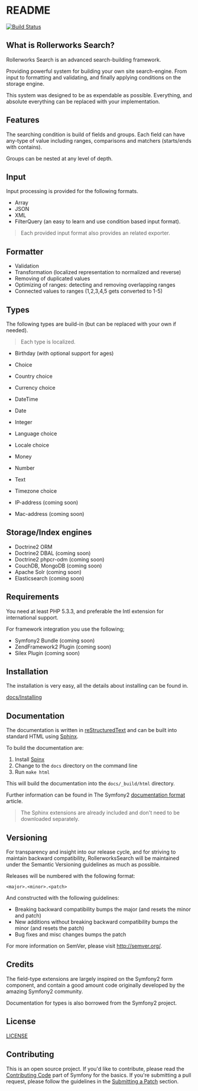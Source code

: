 README
======

[![Build Status](https://secure.travis-ci.org/rollerworks/RollerworksSearch.png?branch=master)](http://travis-ci.org/rollerworks/RollerworksSearch)

What is Rollerworks Search?
---------------------------

Rollerworks Search is an advanced search-building framework.

Providing powerful system for building your own site search-engine.
From input to formatting and validating, and finally applying conditions on the
storage engine.

This system was designed to be as expendable as possible.
Everything, and absolute everything can be replaced with your implementation.

Features
--------

The searching condition is build of fields and groups.
Each field can have any-type of value including ranges, comparisons
and matchers (starts/ends with contains).

Groups can be nested at any level of depth.

## Input

Input processing is provided for the following formats.

* Array
* JSON
* XML
* FilterQuery (an easy to learn and use condition based input format).

> Each provided input format also provides an related exporter.

## Formatter

* Validation
* Transformation (localized representation to normalized and reverse)
* Removing of duplicated values
* Optimizing of ranges: detecting and removing overlapping ranges
* Connected values to ranges (1,2,3,4,5 gets converted to 1-5)

## Types

The following types are build-in (but can be replaced with your own if needed).

> Each type is localized.

* Birthday (with optional support for ages)
* Choice
* Country choice
* Currency choice
* DateTime
* Date
* Integer
* Language choice
* Locale choice
* Money
* Number
* Text
* Timezone choice

* IP-address (coming soon)
* Mac-address (coming soon)

## Storage/Index engines

* Doctrine2 ORM
* Doctrine2 DBAL (coming soon)
* Doctrine2 phpcr-odm (coming soon)
* CouchDB, MongoDB (coming soon)
* Apache Solr (coming soon)
* Elasticsearch (coming soon)

Requirements
------------

You need at least PHP 5.3.3, and preferable the Intl extension
for international support.

For framework integration you use the following;

* Symfony2 Bundle (coming soon)
* ZendFramework2 Plugin (coming soon)
* Silex Plugin (coming soon)

Installation
------------

The installation is very easy, all the details about installing can be found in.

[docs/Installing](docs/installing.rst)

Documentation
-------------

The documentation is written in [reStructuredText][3] and can be built into standard HTML using [Sphinx][4].

To build the documentation are:

1. Install [Spinx][4]
2. Change to the `docs` directory on the command line
3. Run `make html`

This will build the documentation into the `docs/_build/html` directory.

Further information can be found in The Symfony2 [documentation format][5] article.

> The Sphinx extensions are already included and don't need to be downloaded separately.

Versioning
----------

For transparency and insight into our release cycle, and for striving to maintain backward compatibility,
RollerworksSearch will be maintained under the Semantic Versioning guidelines as much as possible.

Releases will be numbered with the following format:

`<major>.<minor>.<patch>`

And constructed with the following guidelines:

* Breaking backward compatibility bumps the major (and resets the minor and patch)
* New additions without breaking backward compatibility bumps the minor (and resets the patch)
* Bug fixes and misc changes bumps the patch

For more information on SemVer, please visit <http://semver.org/>.

Credits
-------

The field-type extensions are largely inspired on the Symfony2 form
component, and contain a good amount code originally developed by the amazing
Symfony2 community.

Documentation for types is also borrowed from the Symfony2 project.

License
-------

[LICENSE](LICENSE)

Contributing
------------

This is an open source project. If you'd like to contribute,
please read the [Contributing Code][1] part of Symfony for the basics. If you're submitting
a pull request, please follow the guidelines in the [Submitting a Patch][2] section.

[1]: http://symfony.com/doc/current/contributing/code/index.html
[2]: http://symfony.com/doc/current/contributing/code/patches.html#check-list
[3]: http://docutils.sourceforge.net/rst.html
[4]: http://sphinx-doc.org/
[5]: http://symfony.com/doc/current/contributing/documentation/format.html
